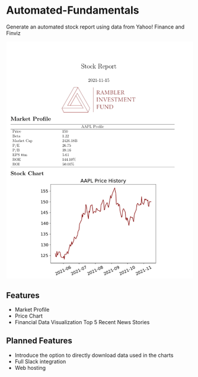 # Automated-Fundamentals

Generate an automated stock report using data from Yahoo! Finance and Finviz

![Report Demo](./rif-logos/demo.gif)

## Features

* Market Profile
* Price Chart
* Financial Data Visualization
Top 5 Recent News Stories

## Planned Features

* Introduce the option to directly download data used in the charts
* Full Slack integration
* Web hosting
